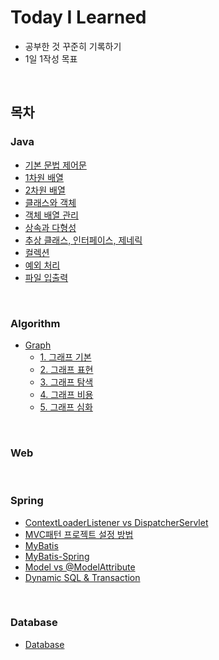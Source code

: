 # Today I Learned
-  공부한 것 꾸준히 기록하기
- 1일 1작성 목표

<br>

## 목차


### Java
- [기본 문법 제어문](/Java/기본%20문법%20제어문.md)
- [1차원 배열](/Java/1차원%20배열.md)
- [2차원 배열](/Java/2차원%20배열.md)
- [클래스와 객체](/Java/클래스와%20객체.md)
- [객체 배열 관리](/Java/객체%20배열%20관리.md)
- [상속과 다형성](/Java/상속과%20다형성.md)
- [추상 클래스, 인터페이스, 제네릭](/Java/추상클래스,%20인터페이스,%20제네릭.md)
- [컬렉션](/Java/컬렉션.md)
- [예외 처리](/Java/예외%20처리.md)
- [파일 입출력](/Java/파일%20입출력.md)

<br>

### Algorithm
- [Graph](/Algorithm/Graph.md)
  - [1. 그래프 기본](/Algorithm/Graph.md#1-그래프-기본)
  - [2. 그래프 표현](/Algorithm/Graph.md#2-그래프-표현)
  - [3. 그래프 탐색](/Algorithm/Graph.md#3-그래프-탐색)
  - [4. 그래프 비용](/Algorithm/Graph.md#4-그래프-비용)
  - [5. 그래프 심화](/Algorithm/Graph.md#5-그래프-심화)

<br>

### Web

<br>

### Spring
- [ContextLoaderListener vs DispatcherServlet](Spring/ContextLoaderListener%20vs%20DispatcherServlet.md)
- [MVC패턴 프로젝트 설정 방법](Spring/MVC패턴%20프로젝트%20설정%20방법.md)
- [MyBatis](/Spring/MyBatis.md)
- [MyBatis-Spring](/Spring/MyBatis-Spring.md)
- [Model vs @ModelAttribute](/Spring/Model%20vs%20@ModelAttribute.md)
- [Dynamic SQL & Transaction](/Spring/Dynamic%20SQL%20&%20Transaction)

<br>

### Database
- [Database](Database/Database.md#database)

 
